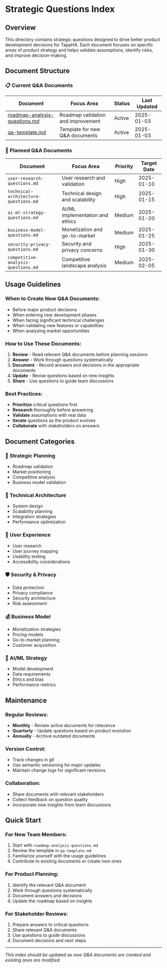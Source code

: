 # Strategic Questions Index

## Overview

This directory contains strategic questions designed to drive better product development decisions for TappHA. Each document focuses on specific areas of product strategy and helps validate assumptions, identify risks, and improve decision-making.

## Document Structure

### 📋 Current Q&A Documents

| Document | Focus Area | Status | Last Updated |
|----------|------------|--------|--------------|
| [roadmap-analysis-questions.md](./roadmap-analysis-questions.md) | Roadmap validation and improvement | Active | 2025-01-03 |
| [qa-template.md](./qa-template.md) | Template for new Q&A documents | Active | 2025-01-03 |

### 🔄 Planned Q&A Documents

| Document | Focus Area | Priority | Target Date |
|----------|------------|----------|-------------|
| `user-research-questions.md` | User research and validation | High | 2025-01-10 |
| `technical-architecture-questions.md` | Technical design and scalability | High | 2025-01-15 |
| `ai-ml-strategy-questions.md` | AI/ML implementation and ethics | Medium | 2025-01-20 |
| `business-model-questions.md` | Monetization and go-to-market | Medium | 2025-01-25 |
| `security-privacy-questions.md` | Security and privacy concerns | High | 2025-01-30 |
| `competitive-analysis-questions.md` | Competitive landscape analysis | Medium | 2025-02-05 |

## Usage Guidelines

### When to Create New Q&A Documents:
- Before major product decisions
- When entering new development phases
- When facing significant technical challenges
- When validating new features or capabilities
- When analyzing market opportunities

### How to Use These Documents:
1. **Review** - Read relevant Q&A documents before planning sessions
2. **Answer** - Work through questions systematically
3. **Document** - Record answers and decisions in the appropriate documents
4. **Update** - Revise questions based on new insights
5. **Share** - Use questions to guide team discussions

### Best Practices:
- **Prioritize** critical questions first
- **Research** thoroughly before answering
- **Validate** assumptions with real data
- **Iterate** questions as the product evolves
- **Collaborate** with stakeholders on answers

## Document Categories

### 🎯 Strategic Planning
- Roadmap validation
- Market positioning
- Competitive analysis
- Business model validation

### 🔧 Technical Architecture
- System design
- Scalability planning
- Integration strategies
- Performance optimization

### 👥 User Experience
- User research
- User journey mapping
- Usability testing
- Accessibility considerations

### 🛡️ Security & Privacy
- Data protection
- Privacy compliance
- Security architecture
- Risk assessment

### 💰 Business Model
- Monetization strategies
- Pricing models
- Go-to-market planning
- Customer acquisition

### 🤖 AI/ML Strategy
- Model development
- Data requirements
- Ethics and bias
- Performance metrics

## Maintenance

### Regular Reviews:
- **Monthly** - Review active documents for relevance
- **Quarterly** - Update questions based on product evolution
- **Annually** - Archive outdated documents

### Version Control:
- Track changes in git
- Use semantic versioning for major updates
- Maintain change logs for significant revisions

### Collaboration:
- Share documents with relevant stakeholders
- Collect feedback on question quality
- Incorporate new insights from team discussions

## Quick Start

### For New Team Members:
1. Start with `roadmap-analysis-questions.md`
2. Review the template in `qa-template.md`
3. Familiarize yourself with the usage guidelines
4. Contribute to existing documents or create new ones

### For Product Planning:
1. Identify the relevant Q&A document
2. Work through questions systematically
3. Document answers and decisions
4. Update the roadmap based on insights

### For Stakeholder Reviews:
1. Prepare answers to critical questions
2. Share relevant Q&A documents
3. Use questions to guide discussions
4. Document decisions and next steps

---

*This index should be updated as new Q&A documents are created and existing ones are modified.* 
